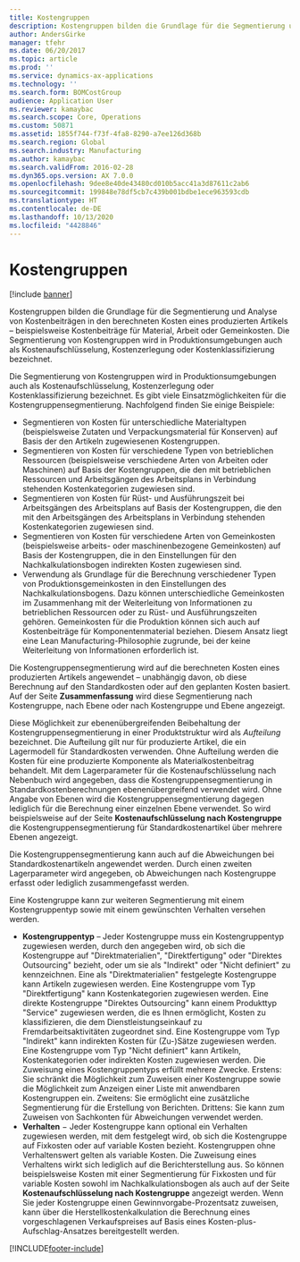 ```yaml
---
title: Kostengruppen
description: Kostengruppen bilden die Grundlage für die Segmentierung und Analyse von Kostenbeiträgen in den berechneten Kosten eines produzierten Artikels – beispielsweise Kostenbeiträge für Material, Arbeit oder Gemeinkosten. Die Segmentierung von Kostengruppen wird in Produktionsumgebungen auch als Kostenaufschlüsselung, Kostenzerlegung oder Kostenklassifizierung bezeichnet.
author: AndersGirke
manager: tfehr
ms.date: 06/20/2017
ms.topic: article
ms.prod: ''
ms.service: dynamics-ax-applications
ms.technology: ''
ms.search.form: BOMCostGroup
audience: Application User
ms.reviewer: kamaybac
ms.search.scope: Core, Operations
ms.custom: 50871
ms.assetid: 1855f744-f73f-4fa8-8290-a7ee126d368b
ms.search.region: Global
ms.search.industry: Manufacturing
ms.author: kamaybac
ms.search.validFrom: 2016-02-28
ms.dyn365.ops.version: AX 7.0.0
ms.openlocfilehash: 9dee8e40de43480cd010b5acc41a3d87611c2ab6
ms.sourcegitcommit: 199848e78df5cb7c439b001bdbe1ece963593cdb
ms.translationtype: HT
ms.contentlocale: de-DE
ms.lasthandoff: 10/13/2020
ms.locfileid: "4428846"
---
```

# <a name="cost-groups"></a>Kostengruppen

[!include [banner](../includes/banner.md)]

Kostengruppen bilden die Grundlage für die Segmentierung und Analyse von Kostenbeiträgen in den berechneten Kosten eines produzierten Artikels – beispielsweise Kostenbeiträge für Material, Arbeit oder Gemeinkosten. Die Segmentierung von Kostengruppen wird in Produktionsumgebungen auch als Kostenaufschlüsselung, Kostenzerlegung oder Kostenklassifizierung bezeichnet. 

Die Segmentierung von Kostengruppen wird in Produktionsumgebungen auch als Kostenaufschlüsselung, Kostenzerlegung oder Kostenklassifizierung bezeichnet. Es gibt viele Einsatzmöglichkeiten für die Kostengruppensegmentierung. Nachfolgend finden Sie einige Beispiele:

-   Segmentieren von Kosten für unterschiedliche Materialtypen (beispielsweise Zutaten und Verpackungsmaterial für Konserven) auf Basis der den Artikeln zugewiesenen Kostengruppen.
-   Segmentieren von Kosten für verschiedene Typen von betrieblichen Ressourcen (beispielsweise verschiedene Arten von Arbeiten oder Maschinen) auf Basis der Kostengruppen, die den mit betrieblichen Ressourcen und Arbeitsgängen des Arbeitsplans in Verbindung stehenden Kostenkategorien zugewiesen sind.
-   Segmentieren von Kosten für Rüst- und Ausführungszeit bei Arbeitsgängen des Arbeitsplans auf Basis der Kostengruppen, die den mit den Arbeitsgängen des Arbeitsplans in Verbindung stehenden Kostenkategorien zugewiesen sind.
-   Segmentieren von Kosten für verschiedene Arten von Gemeinkosten (beispielsweise arbeits- oder maschinenbezogene Gemeinkosten) auf Basis der Kostengruppen, die in den Einstellungen für den Nachkalkulationsbogen indirekten Kosten zugewiesen sind.
-   Verwendung als Grundlage für die Berechnung verschiedener Typen von Produktionsgemeinkosten in den Einstellungen des Nachkalkulationsbogens. Dazu können unterschiedliche Gemeinkosten im Zusammenhang mit der Weiterleitung von Informationen zu betrieblichen Ressourcen oder zu Rüst- und Ausführungszeiten gehören. Gemeinkosten für die Produktion können sich auch auf Kostenbeiträge für Komponentenmaterial beziehen. Diesem Ansatz liegt eine Lean Manufacturing-Philosophie zugrunde, bei der keine Weiterleitung von Informationen erforderlich ist.

Die Kostengruppensegmentierung wird auf die berechneten Kosten eines produzierten Artikels angewendet – unabhängig davon, ob diese Berechnung auf den Standardkosten oder auf den geplanten Kosten basiert. Auf der Seite **Zusammenfassung** wird diese Segmentierung nach Kostengruppe, nach Ebene oder nach Kostengruppe und Ebene angezeigt. 

Diese Möglichkeit zur ebenenübergreifenden Beibehaltung der Kostengruppensegmentierung in einer Produktstruktur wird als *Aufteilung* bezeichnet. Die Aufteilung gilt nur für produzierte Artikel, die ein Lagermodell für Standardkosten verwenden. Ohne Aufteilung werden die Kosten für eine produzierte Komponente als Materialkostenbeitrag behandelt. Mit dem Lagerparameter für die Kostenaufschlüsselung nach Nebenbuch wird angegeben, dass die Kostengruppensegmentierung in Standardkostenberechnungen ebenenübergreifend verwendet wird. Ohne Angabe von Ebenen wird die Kostengruppensegmentierung dagegen lediglich für die Berechnung einer einzelnen Ebene verwendet. So wird beispielsweise auf der Seite **Kostenaufschlüsselung nach Kostengruppe** die Kostengruppensegmentierung für Standardkostenartikel über mehrere Ebenen angezeigt. 

Die Kostengruppensegmentierung kann auch auf die Abweichungen bei Standardkostenartikeln angewendet werden. Durch einen zweiten Lagerparameter wird angegeben, ob Abweichungen nach Kostengruppe erfasst oder lediglich zusammengefasst werden. 

Eine Kostengruppe kann zur weiteren Segmentierung mit einem Kostengruppentyp sowie mit einem gewünschten Verhalten versehen werden.

-   **Kostengruppentyp** – Jeder Kostengruppe muss ein Kostengruppentyp zugewiesen werden, durch den angegeben wird, ob sich die Kostengruppe auf "Direktmaterialien", "Direktfertigung" oder "Direktes Outsourcing" bezieht, oder um sie als "Indirekt" oder "Nicht definiert" zu kennzeichnen. Eine als "Direktmaterialien" festgelegte Kostengruppe kann Artikeln zugewiesen werden. Eine Kostengruppe vom Typ "Direktfertigung" kann Kostenkategorien zugewiesen werden. Eine direkte Kostengruppe "Direktes Outsourcing" kann einem Produkttyp "Service" zugewiesen werden, die es Ihnen ermöglicht, Kosten zu klassifizieren, die dem Dienstleistungseinkauf zu Fremdarbeitsaktivitäten zugeordnet sind. Eine Kostengruppe vom Typ "Indirekt" kann indirekten Kosten für (Zu-)Sätze zugewiesen werden. Eine Kostengruppe vom Typ "Nicht definiert" kann Artikeln, Kostenkategorien oder indirekten Kosten zugewiesen werden. Die Zuweisung eines Kostengruppentyps erfüllt mehrere Zwecke. Erstens: Sie schränkt die Möglichkeit zum Zuweisen einer Kostengruppe sowie die Möglichkeit zum Anzeigen einer Liste mit anwendbaren Kostengruppen ein. Zweitens: Sie ermöglicht eine zusätzliche Segmentierung für die Erstellung von Berichten. Drittens: Sie kann zum Zuweisen von Sachkonten für Abweichungen verwendet werden.
-   **Verhalten** − Jeder Kostengruppe kann optional ein Verhalten zugewiesen werden, mit dem festgelegt wird, ob sich die Kostengruppe auf Fixkosten oder auf variable Kosten bezieht. Kostengruppen ohne Verhaltenswert gelten als variable Kosten. Die Zuweisung eines Verhaltens wirkt sich lediglich auf die Berichterstellung aus. So können beispielsweise Kosten mit einer Segmentierung für Fixkosten und für variable Kosten sowohl im Nachkalkulationsbogen als auch auf der Seite **Kostenaufschlüsselung nach Kostengruppe** angezeigt werden. Wenn Sie jeder Kostengruppe einen Gewinnvorgabe-Prozentsatz zuweisen, kann über die Herstellkostenkalkulation die Berechnung eines vorgeschlagenen Verkaufspreises auf Basis eines Kosten-plus-Aufschlag-Ansatzes bereitgestellt werden.






[!INCLUDE[footer-include](../../includes/footer-banner.md)]